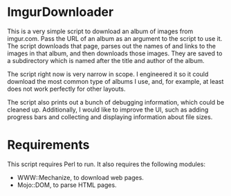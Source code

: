 ImgurDownloader
===============

This is a very simple script to download an album of images from imgur.com.  Pass the URL of an album as an argument to the script to use it.  The script downloads that page, parses out the names of and links to the images in that album, and then downloads those images.  They are saved to a subdirectory which is named after the title and author of the album.

The script right now is very narrow in scope.  I engineered it so it could download the most common type of albums I use, and, for example, at least does not work perfectly for other layouts.

The script also prints out a bunch of debugging information, which could be cleaned up.  Additionally, I would like to improve the UI, such as adding progress bars and collecting and displaying information about file sizes.

Requirements
============

This script requires Perl to run.  It also requires the following modules:
* WWW::Mechanize, to download web pages.
* Mojo::DOM, to parse HTML pages.
